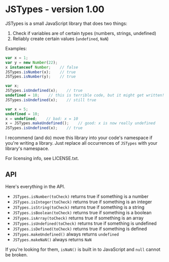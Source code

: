 # JSTypes - version 1.00 #

JSTypes is a small JavaScript library that does two things:

1. Check if variables are of certain types (numbers, strings, undefined)
2. Reliably create certain values (`undefined`, `NaN`)

Examples:

```javascript
var x = 1;
var y = new Number(22);
x instanceof Number;    // false
JSTypes.isNumber(x);    // true
JSTypes.isNumber(y);    // true
```
```javascript
var x;
JSTypes.isUndefined(x);    // true
undefined = 10;    // this is terrible code, but it might get written!
JSTypes.isUndefined(x);    // still true
```
```javascript
var x = 5;
undefined = 10;
x = undefined;    // bad: x = 10
x = JSTypes.makeUndefined();    // good: x is now really undefined
JSTypes.isUndefined(x);    // true
```

I recommend (and do) move this library into your code's namespace if you're writing a library. Just replace all occurrences of `JSTypes` with your library's namespace.

For licensing info, see LICENSE.txt.

## API ##

Here's everything in the API.

* `JSTypes.isNumber(toCheck)` returns true if something is a number
* `JSTypes.isInteger(toCheck)` returns true if something is an integer
* `JSTypes.isString(toCheck)` returns true if something is a string
* `JSTypes.isBoolean(toCheck)` returns true if something is a boolean
* `JSTypes.isArray(toCheck)` returns true if something is an array
* `JSTypes.isUndefined(toCheck)` returns true if something is undefined
* `JSTypes.isDefined(toCheck)` returns true if something is defined
* `JSTypes.makeUndefined()` always returns `undefined`
* `JSTypes.makeNaN()` always returns `NaN`

If you're looking for them, `isNaN()` is built in to JavaScript and `null` cannot be broken.